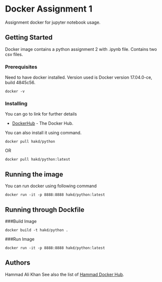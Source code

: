 # Docker Assignment 1

Assignment docker for jupyter notebook usage.

## Getting Started

Docker image contains a python assignment 2 with .ipynb file. Contains two csv files.

### Prerequisites

Need to have docker installed.
Version used is Docker version 17.04.0-ce, build 4845c56.
```
docker -v
```

### Installing

You can go to link for further details
* [DockerHub](https://hub.docker.com/r/hakd/python/) - The Docker Hub.

You can also install it using command.
```
docker pull hakd/python
```
OR
```
docker pull hakd/python:latest
```

## Running the image

You can run docker using following command
```
docker run -it -p 8888:8888 hakd/python:latest
```

## Running through Dockfile

###Build Image

```
docker build -t hakd/python .
```

###Run Image

```
docker run -it -p 8888:8888 hakd/python:latest
```

## Authors

Hammad Ali Khan
See also the list of [Hammad Docker Hub](https://hub.docker.com/u/hakd/).

